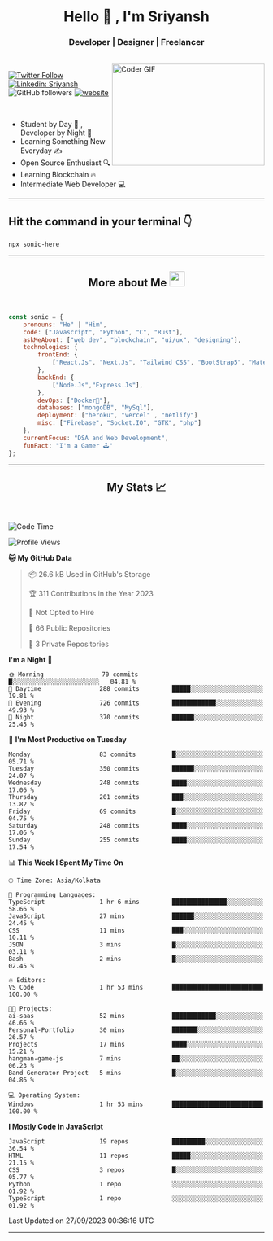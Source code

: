 
<h1 align="center">Hello  👋 , I'm Sriyansh</h1>
<h3 align="center">Developer | Designer | Freelancer </h3>
<br>
<img alt="Coder GIF" align="right" height=200 width=300 src="https://miro.medium.com/max/1360/0*7Q3yvSIv_t0ioJ-Z.gif" />

[![Twitter Follow](https://img.shields.io/twitter/follow/ShivamSriyansh?label=Follow)](https://twitter.com/intent/follow?screen_name=ShivamSriyansh)
[![Linkedin: Sriyansh](https://img.shields.io/badge/-Sriyansh-blue?style=flat-square&logo=Linkedin&logoColor=white&link=https://www.linkedin.com/in/sriyansh-shivam/)](https://www.linkedin.com/in/sriyansh-shivam/)
![GitHub followers](https://img.shields.io/github/followers/SoNiC-HeRE?label=Follow&style=social)
[![website](https://img.shields.io/badge/Website-46a2f1.svg?&style=flat-square&logo=Google-Chrome&logoColor=white&link=https://ss-portfolio.vercel.app/)](https://ss-portfolio.vercel.app/)

<br/>

- Student by Day 🌅 , Developer by Night 🌃
- Learning Something New Everyday ✍️
- Open Source Enthusiast 🔍
- Learning Blockchain 🔥
- Intermediate Web Developer 💻



<hr/>

## Hit the command in your terminal 👇
```bash
npx sonic-here
```

<hr/>
<h2 align="center">More about Me <img src="https://emojis.slackmojis.com/emojis/images/1531849430/4246/blob-sunglasses.gif?1531849430" width="30"/> </h3>
<br>

```javascript
const sonic = {
    pronouns: "He" | "Him",
    code: ["Javascript", "Python", "C", "Rust"],
    askMeAbout: ["web dev", "blockchain", "ui/ux", "designing"],
    technologies: {
        frontEnd: {
            ["React.Js", "Next.Js", "Tailwind CSS", "BootStrap5", "MaterialUI"]
        },
        backEnd: {
            ["Node.Js","Express.Js"],
        },
        devOps: ["Docker🐳"],
        databases: ["mongoDB", "MySql"],
        deployment: ["heroku", "vercel" , "netlify"]
        misc: ["Firebase", "Socket.IO", "GTK", "php"]
    },
    currentFocus: "DSA and Web Development",
    funFact: "I'm a Gamer 🕹️"
};
```
<hr/>

<h2 align="center"> My Stats 📈 </h2>
<br />

<!--START_SECTION:waka-->
![Code Time](http://img.shields.io/badge/Code%20Time-36%20hrs%2015%20mins-blue)

![Profile Views](http://img.shields.io/badge/Profile%20Views-40-blue)

**🐱 My GitHub Data** 

> 📦 26.6 kB Used in GitHub's Storage 
 > 
> 🏆 311 Contributions in the Year 2023
 > 
> 🚫 Not Opted to Hire
 > 
> 📜 66 Public Repositories 
 > 
> 🔑 3 Private Repositories 
 > 
**I'm a Night 🦉** 

```text
🌞 Morning                70 commits          █░░░░░░░░░░░░░░░░░░░░░░░░   04.81 % 
🌆 Daytime                288 commits         █████░░░░░░░░░░░░░░░░░░░░   19.81 % 
🌃 Evening                726 commits         ████████████░░░░░░░░░░░░░   49.93 % 
🌙 Night                  370 commits         ██████░░░░░░░░░░░░░░░░░░░   25.45 % 
```
📅 **I'm Most Productive on Tuesday** 

```text
Monday                   83 commits          █░░░░░░░░░░░░░░░░░░░░░░░░   05.71 % 
Tuesday                  350 commits         ██████░░░░░░░░░░░░░░░░░░░   24.07 % 
Wednesday                248 commits         ████░░░░░░░░░░░░░░░░░░░░░   17.06 % 
Thursday                 201 commits         ███░░░░░░░░░░░░░░░░░░░░░░   13.82 % 
Friday                   69 commits          █░░░░░░░░░░░░░░░░░░░░░░░░   04.75 % 
Saturday                 248 commits         ████░░░░░░░░░░░░░░░░░░░░░   17.06 % 
Sunday                   255 commits         ████░░░░░░░░░░░░░░░░░░░░░   17.54 % 
```


📊 **This Week I Spent My Time On** 

```text
🕑︎ Time Zone: Asia/Kolkata

💬 Programming Languages: 
TypeScript               1 hr 6 mins         ███████████████░░░░░░░░░░   58.66 % 
JavaScript               27 mins             ██████░░░░░░░░░░░░░░░░░░░   24.45 % 
CSS                      11 mins             ███░░░░░░░░░░░░░░░░░░░░░░   10.11 % 
JSON                     3 mins              █░░░░░░░░░░░░░░░░░░░░░░░░   03.11 % 
Bash                     2 mins              █░░░░░░░░░░░░░░░░░░░░░░░░   02.45 % 

🔥 Editors: 
VS Code                  1 hr 53 mins        █████████████████████████   100.00 % 

🐱‍💻 Projects: 
ai-saas                  52 mins             ████████████░░░░░░░░░░░░░   46.66 % 
Personal-Portfolio       30 mins             ███████░░░░░░░░░░░░░░░░░░   26.57 % 
Projects                 17 mins             ████░░░░░░░░░░░░░░░░░░░░░   15.21 % 
hangman-game-js          7 mins              ██░░░░░░░░░░░░░░░░░░░░░░░   06.23 % 
Band Generator Project   5 mins              █░░░░░░░░░░░░░░░░░░░░░░░░   04.86 % 

💻 Operating System: 
Windows                  1 hr 53 mins        █████████████████████████   100.00 % 
```

**I Mostly Code in JavaScript** 

```text
JavaScript               19 repos            █████████░░░░░░░░░░░░░░░░   36.54 % 
HTML                     11 repos            █████░░░░░░░░░░░░░░░░░░░░   21.15 % 
CSS                      3 repos             █░░░░░░░░░░░░░░░░░░░░░░░░   05.77 % 
Python                   1 repo              ░░░░░░░░░░░░░░░░░░░░░░░░░   01.92 % 
TypeScript               1 repo              ░░░░░░░░░░░░░░░░░░░░░░░░░   01.92 % 
```




 Last Updated on 27/09/2023 00:36:16 UTC
<!--END_SECTION:waka-->
<hr />
